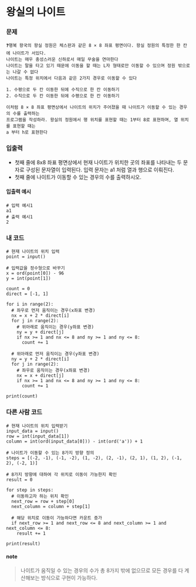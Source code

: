 # 왕실의 나이트

### 문제
```
❓행복 왕국의 왕실 정원은 체스판과 같은 8 × 8 좌표 평면이다. 왕실 정원의 특정한 한 칸에 나이트가 서있다.
나이트는 매우 충성스러운 신하로서 매일 무술을 연마한다
나이트는 말을 타고 있기 때문에 이동을 할 때는 L자 형태로만 이동할 수 있으며 정원 밖으로는 나갈 수 없다
나이트는 특정 위치에서 다음과 같은 2가지 경우로 이동할 수 있다

1. 수평으로 두 칸 이동한 뒤에 수직으로 한 칸 이동하기
2. 수직으로 두 칸 이동한 뒤에 수평으로 한 칸 이동하기

이처럼 8 × 8 좌표 평면상에서 나이트의 위치가 주어졌을 때 나이트가 이동할 수 있는 경우의 수를 출력하는
프로그램을 작성하라. 왕실의 정원에서 행 위치를 표현할 때는 1부터 8로 표현하며, 열 위치를 표현할 때는
a 부터 h로 표현한다

```

### 입출력
* 첫째 줄에 8x8 좌표 평면상에서 현재 나이트가 위치한 곳의 좌표를 나타내는 두 문자로 구성된 문자열이 입력된다. 입력 문자는 a1 처럼 열과 행으로 이뤄진다.
* 첫째 줄에 나이트가 이동할 수 있는 경우의 수를 출력하시오.

#### 입출력 예시
```
# 입력 예시1
a1
# 출력 예시1
2
```

### 내 코드
```
# 현재 나이트의 위치 입력
point = input()

# 입력값을 정수형으로 바꾸기
x = ord(point[0]) - 96
y = int(point[1])

count = 0
direct = [-1, 1]

for i in range(2):
  # 좌우로 먼저 움직이는 경우(x좌표 변경)
  nx = x + 2 * direct[i]
  for j in range(2):
    # 위아래로 움직이는 경우(y좌표 변경)
    ny = y + direct[j]
    if nx >= 1 and nx <= 8 and ny >= 1 and ny <= 8:
      count += 1

  # 위아래로 먼저 움직이는 경우(y좌표 변경)
  ny = y + 2 * direct[i]
  for j in range(2):
    # 좌우로 움직이는 경우(x좌표 변경)
    nx = x + direct[j]
    if nx >= 1 and nx <= 8 and ny >= 1 and ny <= 8:
      count += 1

print(count)
```

### 다른 사람 코드
```
# 현재 나이트의 위치 입력받기
input_data = input()
row = int(input_data[1])
column = int(ord(input_data[0])) - int(ord('a')) + 1

# 나이트가 이동할 수 있는 8가지 방향 정의
steps = [(-2, -1), (-1, -2), (1, -2), (2, -1), (2, 1), (1, 2), (-1, 2), (-2, 1)]

# 8가지 방향에 대하여 각 위치로 이동이 가능한지 확인
result = 0

for step in steps:
  # 이동하고자 하는 위치 확인
  next_row = row + step[0]
  next_column = column + step[1]

  # 해당 위치로 이동이 가능하다면 카운트 증가
  if next_row >= 1 and next_row <= 8 and next_column >= 1 and next_column <= 8:
    result += 1

print(result)
```
#### note
> 나이트가 움직일 수 있는 경우의 수가 총 8가지 밖에 없으므로 모든 경우를 다 계산해보는 방식으로 구현이 가능하다.
